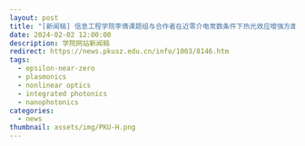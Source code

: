 ```yaml
---
layout: post
title: "[新闻稿] 信息工程学院李倩课题组与合作者在近零介电常数条件下热光效应增强方面取得研究突破"
date: 2024-02-02 12:00:00
description: 学院网站新闻稿
redirect: https://news.pkusz.edu.cn/info/1003/8146.htm
tags:
  - epsilon-near-zero
  - plasmonics
  - nonlinear optics
  - integrated photonics
  - nanophotonics
categories:
  - news
thumbnail: assets/img/PKU-H.png
---
```

